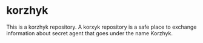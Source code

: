 # korzhyk
This is a korzhyk repository. 
	A korxyk repository is a safe place to exchange information about secret agent that goes under the name Korzhyk. 

